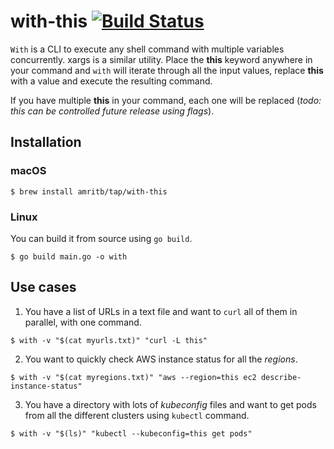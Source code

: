 # with-this [![Build Status](https://travis-ci.org/amritb/with-this.svg?branch=master)](https://travis-ci.org/amritb/with-this)

`With` is a CLI to execute any shell command with multiple variables concurrently. xargs is a similar utility. Place the **this** keyword anywhere in your command and `with` will iterate through all the input values, replace **this** with a value and execute the resulting command.

If you have multiple **this** in your command, each one will be replaced (*todo: this can be controlled future release using flags*).

## Installation
### macOS
```
$ brew install amritb/tap/with-this
```
### Linux
You can build it from source using `go build`.
```
$ go build main.go -o with
```

## Use cases

1) You have a list of URLs in a text file and want to `curl` all of them in parallel, with one command.
```
$ with -v "$(cat myurls.txt)" "curl -L this"
```

2) You want to quickly check AWS instance status for all the *regions*.
```
$ with -v "$(cat myregions.txt)" "aws --region=this ec2 describe-instance-status"
```

3) You have a directory with lots of *kubeconfig* files and want to get pods from all the different clusters using `kubectl` command.
```
$ with -v "$(ls)" "kubectl --kubeconfig=this get pods"
```